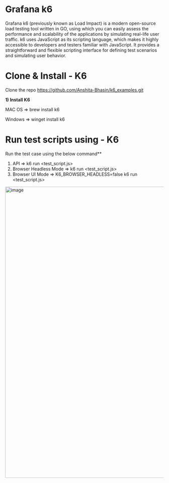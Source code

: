 # Grafana k6

Grafana k6 (previously known as Load Impact) is a modern open-source load testing tool written in GO, using which you can easily assess the performance and scalability of the applications by simulating real-life user traffic.
k6 uses JavaScript as its scripting language, which makes it highly accessible to developers and testers familiar with JavaScript. It provides a straightforward and flexible scripting interface for defining test scenarios and simulating user behavior.


# Clone & Install - K6

Clone the repo https://github.com/Anshita-Bhasin/k6_examples.git

**1) Install K6**

MAC OS => brew install k6

Windows => winget install k6

# Run test scripts using - K6

 Run the test case using the below command**

1. API => k6 run <test_script.js>
2. Browser Headless Mode => k6 run <test_script.js>
3. Browser UI Mode => K6_BROWSER_HEADLESS=false k6 run <test_script.js>




<img width="922" alt="image" src="https://github.com/Anshita-Bhasin/k6_examples/assets/10338077/d28e7a3c-5e4b-49d7-8e78-7edaf17efcf5">
